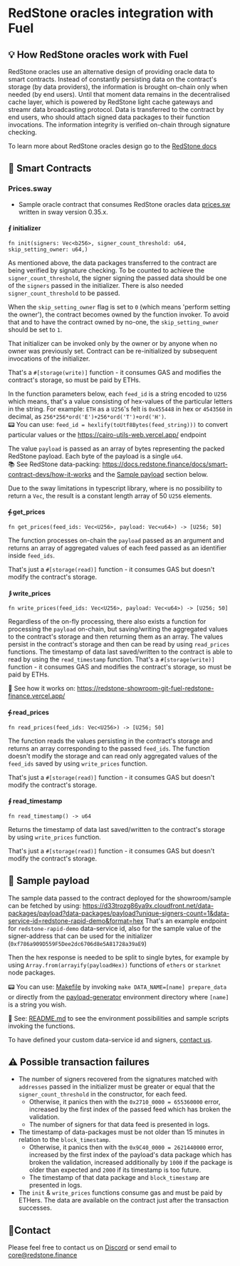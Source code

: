 
# RedStone oracles integration with Fuel

## 💡 How RedStone oracles work with Fuel

RedStone oracles use an alternative design of providing oracle data to smart contracts. Instead of constantly persisting data on the contract's storage (by data providers), the information is brought on-chain only when needed (by end users). Until that moment data remains in the decentralised cache layer, which is powered by RedStone light cache gateways and streamr data broadcasting protocol. Data is transferred to the contract by end users, who should attach signed data packages to their function invocations. The information integrity is verified on-chain through signature checking.

To learn more about RedStone oracles design go to the [RedStone docs](https://docs.redstone.finance/docs/introduction)

## 📄 Smart Contracts

### Prices.sway
- Sample oracle contract that consumes RedStone oracles data [prices.sw](src/prices.sw) written in sway version 0.35.x.

#### ⨐ initializer
```
fn init(signers: Vec<b256>, signer_count_threshold: u64, skip_setting_owner: u64,)
```

As mentioned above, the data packages transferred to the contract are being verified by signature checking.
To be counted to achieve the ```signer_count_threshold```, the signer signing the passed data
should be one of the ```signers``` passed in the initializer.
There is also needed ```signer_count_threshold``` to be passed.

When the `skip_setting_owner` flag is set to `0` (which means 'perform setting the owner'), the contract becomes owned
by the function invoker.
To avoid that and to have the contract owned by no-one, the `skip_setting_owner` should be set to `1`.

That initializer can be invoked only by the owner or by anyone when no owner was previously set.
Contract can be re-initialized by subsequent invocations of the initializer.

That's a `#[storage(write)]` function - it consumes GAS and modifies the contract's storage, so must be paid by ETHs.

In the function parameters below, each ```feed_id``` is a string encoded to `U256` which means,  that's a value consisting of hex-values of the particular letters in the string. For example:
```ETH``` as a ```U256```'s felt is ```0x455448``` in hex or ```4543560``` in decimal, as ```256*256*ord('E')+256*ord('T')+ord('H')```.
<br />
📟 You can use: `feed_id = hexlify(toUtf8Bytes(feed_string)))` to convert particular values or the https://cairo-utils-web.vercel.app/ endpoint<br />

The value ```payload``` is passed as an array of bytes representing the packed RedStone payload. Each byte of the payload is a single `u64`.
<br />
📚 See RedStone data-packing: https://docs.redstone.finance/docs/smart-contract-devs/how-it-works
and the [Sample payload](#-sample-payload) section below.

Due to the sway limitations in typescript library, where is no possibility to return a `Vec`, the result is a constant length array of 50 `U256` elements.

#### ⨗ get_prices
```
fn get_prices(feed_ids: Vec<U256>, payload: Vec<u64>) -> [U256; 50]
```

The function processes on-chain the ```payload``` passed as an argument 
and returns an array of aggregated values of each feed passed as an identifier inside ```feed_ids```.

That's just a `#[storage(read)]` function - it consumes GAS but doesn't modify the contract's storage.

#### ⨒ write_prices

```
fn write_prices(feed_ids: Vec<U256>, payload: Vec<u64>) -> [U256; 50]
```

Regardless of the on-fly processing, there also exists a function for processing the ```payload``` on-chain, but saving/writing 
the aggregated values to the contract's storage and then returning them as an array. The values persist in the contract's storage
and then can be read by using ```read_prices``` functions. 
The timestamp of data last saved/written to the contract is able to read by using the ```read_timestamp``` function.
That's a `#[storage(write)]` function - it consumes GAS and modifies the contract's storage, so must be paid by ETHs.

📖 See how it works on: https://redstone-showroom-git-fuel-redstone-finance.vercel.app/

#### ⨗ read_prices

```
fn read_prices(feed_ids: Vec<U256>) -> [U256; 50]
```

The function reads the values persisting in the contract's storage and returns an array corresponding to the passed ```feed_ids```.
The function doesn't modify the storage and can read only aggregated values of the ```feed_ids``` saved by using ```write_prices``` function.

That's just a `#[storage(read)]` function - it consumes GAS but doesn't modify the contract's storage.


#### ∮ read_timestamp

```
fn read_timestamp() -> u64 
```

Returns the timestamp of data last saved/written to the contract's storage by using ```write_prices``` function.

That's just a `#[storage(read)]` function - it consumes GAS but doesn't modify the contract's storage.

## 📖 Sample payload

The sample data passed to the contract deployed for the showroom/sample can be fetched by using:
https://d33trozg86ya9x.cloudfront.net/data-packages/payload?data-packages/payload?unique-signers-count=1&data-service-id=redstone-rapid-demo&format=hex
That's an example endpoint for `redstone-rapid-demo` data-service id, also for the sample value of the signer-address that can be used for the initializer (`0xf786a909D559F5Dee2dc6706d8e5A81728a39aE9`)

Then the hex response is needed to be split to single bytes, for example by using `Array.from(arrayify(payloadHex))`
functions of ```ethers``` or ```starknet``` node packages.

📟 You can use: [Makefile](../../../protocol/scripts/payload-generator/Makefile) by
invoking ```make DATA_NAME=[name] prepare_data``` or
directly from the [payload-generator](../../../protocol/scripts/payload-generator/) environment directory where `[name]`
is a string you wish.

📖 See: [README.md](../README.md) to see the environment possibilities and sample scripts invoking the functions.

[//]: # (You can fetch also the utf-encoded raw-bytes format of the payload by using: https://d33trozg86ya9x.cloudfront.net/data-packages/payload?data-packages/payload?unique-signers-count=1&data-service-id=redstone-rapid-demo&format=raw)

To have defined your custom data-service id and signers, [contact us](#contact).

## ⚠ Possible transaction failures

* The number of signers recovered from the signatures matched with ```addresses``` passed in the initializer 
must be greater or equal that the ```signer_count_threshold``` in the constructor, for each feed. 
  * Otherwise, it panics then with the `0x2710_0000 = 655360000` error, increased by the first index of the passed feed which has broken the validation.
  * The number of signers for that data feed is presented in logs.
* The timestamp of data-packages must be not older than 15 minutes in relation to the ```block_timestamp```.
  * Otherwise, it panics then with the `0x9C40_0000 = 2621440000` error, increased by the first index of the payload's
    data package which has broken the validation, increased additionally by `1000` if the package is older than expected
    and `2000` if its timestamp is too future.
  * The timestamp of that data package and `block_timestamp` are presented in logs.
* The `init` & `write_prices` functions consume gas and must be paid by ETHers. The data are available on the contract just after the transaction successes.

## 🙋‍Contact

Please feel free to contact us on [Discord](https://redstone.finance/discord) or send email to core@redstone.finance
